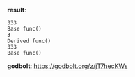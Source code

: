 **result**:
```
333
Base func()
3
Derived func()
333
Base func()
```
**godbolt**: https://godbolt.org/z/jT7hecKWs
